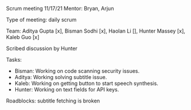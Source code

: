 Scrum meeting 11/17/21
Mentor: Bryan, Arjun

Type of meeting: daily scrum

Team: Aditya Gupta [x], Bisman Sodhi [x], Haolan Li [], Hunter Massey [x], Kaleb Guo [x]

Scribed discussion by Hunter

Tasks:

* Bisman: Working on code scanning security issues.
* Aditya: Working solving subtitle issue.
* Kaleb: Working on getting button to start speech synthesis.
* Hunter: Working on text fields for API keys.

Roadblocks: subtitle fetching is broken
